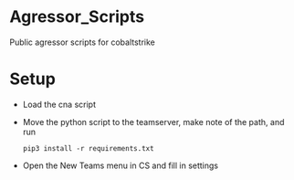 # Agressor_Scripts
Public agressor scripts for cobaltstrike

# Setup

* Load the cna script
* Move the python script to the teamserver, make note of the path, and run 

    ```pip3 install -r requirements.txt```

* Open the New Teams menu in CS and fill in settings
